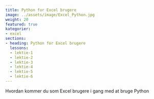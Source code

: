 ```yaml
---
title: Python for Excel brugere
image: ../assets/image/Excel_Python.jpg
weight: 20
featured: true
kategorier:
- excel
sections:
- heading: Python for Excel brugere
  lessons:
  - lektie-1
  - lektie-2
  - lektie-3
  - lektie-4
  - lektie-5
  - lektie-6
---
```


Hvordan kommer du som Excel brugere i gang med at bruge Python